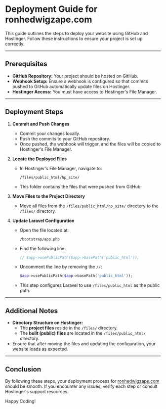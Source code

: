 # Deployment Guide for ronhedwigzape.com

This guide outlines the steps to deploy your website using GitHub and Hostinger. Follow these instructions to ensure your project is set up correctly.

---

## Prerequisites

- **GitHub Repository:** Your project should be hosted on GitHub.
- **Webhook Setup:** Ensure a webhook is configured so that commits pushed to GitHub automatically update files on Hostinger.
- **Hostinger Access:** You must have access to Hostinger's File Manager.

---

## Deployment Steps

1. **Commit and Push Changes**
    - Commit your changes locally.
    - Push the commits to your GitHub repository.
    - Once pushed, the webhook will trigger, and the files will be copied to Hostinger's File Manager.

2. **Locate the Deployed Files**
    - In Hostinger's File Manager, navigate to:
      ```
      /files/public_html/hp_site/
      ```
    - This folder contains the files that were pushed from GitHub.

3. **Move Files to the Project Directory**
    - Move all files from the `/files/public_html/hp_site/` directory to the `/files/` directory.

4. **Update Laravel Configuration**
    - Open the file located at:
      ```
      /bootstrap/app.php
      ```
    - Find the following line:
      ```php
      // $app->usePublicPath($app->basePath('public_html'));
      ```
    - Uncomment the line by removing the `//`:
      ```php
      $app->usePublicPath($app->basePath('public_html'));
      ```
    - This step configures Laravel to use `/files/public_html` as the public path.

---

## Additional Notes

- **Directory Structure on Hostinger:**
    - The **project files** reside in the `/files/` directory.
    - The **built (public) files** are located in the `/files/public_html/` directory.
- Ensure that after moving the files and updating the configuration, your website loads as expected.

---

## Conclusion

By following these steps, your deployment process for [ronhedwigzape.com](https://ronhedwigzape.com/) should be smooth. If you encounter any issues, verify each step or consult Hostinger's support resources.

Happy Coding!
